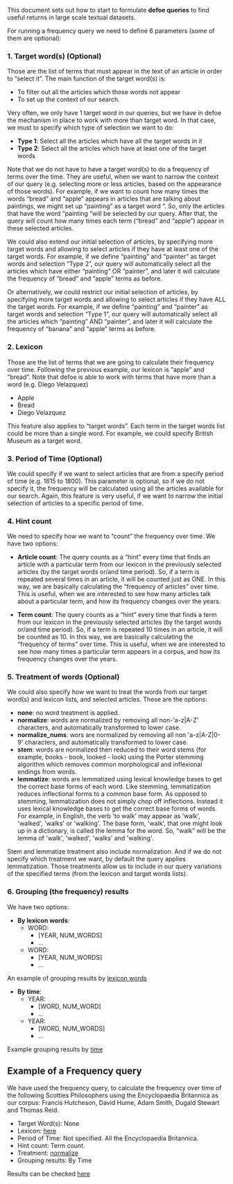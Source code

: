 
This document sets out how to start to formulate **defoe queries** to find useful returns in large scale textual datasets. 

For running a frequency query we need to define 6 parameters (some of them are optional):

###  1.	Target word(s) (Optional)

Those are the list of terms that must appear in the text of an article in order to “select it”.  The main function of the target word(s) is:
 - To filter out all the articles which those words not appear
 - To set up the context of our search. 
 
Very often, we only have 1 target word in our queries, but we have in defoe the mechanism in place to work with more than target word.  In that case, we must to specify which type of selection we want to do:
  - **Type 1**: Select all the articles which have all the target words in it
  - **Type 2**: Select all the articles which have at least one of the target words

Note that we do not have to have a target word(s) to do a frequency of terms over the time. They are useful, when we want to narrow the context of our query (e.g. selecting more or less articles, based on the appearance of those words).  For example, if we want to count how many times the words “bread” and “apple” appears in articles that are talking about paintings, we might set up “painting” as a target word “. So, only the articles that have the word “painting “will be selected by our query. After that, the query will count how many times each term (“bread” and “apple”) appear in these selected articles.  

We could also extend our initial selection of articles, by specifying more target words and allowing to select articles if they have at least one of the target words. For example, if we define “painting” and “painter” as target words and selection “Type 2”, our query will automatically select all the articles which have either “painting” OR “painter”, and later it will calculate the frequency of “bread” and “apple” terms as before.  

Or alternatively, we could restrict our initial selection of articles, by specifying more target words and allowing to select articles if they have ALL the target words. For example, if we define “painting” and “painter” as target words and selection “Type 1”, our query will automatically select all the articles which “painting” AND “painter”, and later it will calculate the frequency of “banana” and “apple” terms as before. 

###  2. Lexicon

Those are the list of terms that we are going to calculate their frequency over time.  Following the previous example, our lexicon is “apple” and “bread”.  Note that defoe is able to work with terms that have more than a word (e.g. Diego Velazquez) 
  - Apple
  - Bread
  - Diego Velazquez

This feature also applies to “target words”. Each term in the target words list could be more than a single word. For example, we could specify British Museum as a target word. 

###  3. Period of Time (Optional)

We could specify if we want to select articles that are from a specify period of time (e.g. 1615 to 1800). This parameter is optional, so if we do not specify it, the frequency will be calculated using all the articles available for our search. Again, this feature is very useful, if we want to narrow the initial selection of articles to a specific period of time. 

### 4. Hint count

We need to specify how we want to “count” the frequency over time. We have two options:

 - **Article count**: The query counts as a “hint” every time that finds an article with a particular term from our lexicon in the previously selected articles (by the target words or/and time period).  So, if a term is repeated several times in an article, it will be counted just as ONE. In this way, we are basically calculating the “frequency of articles” over time.  This is useful, when we are interested to see how many articles talk about a particular term, and how its frequency changes over the years. 

 - **Term count**: The query counts as a “hint” every time that finds a term from our lexicon in the previously selected articles (by the target words or/and time period).  So, if a term is repeated 10 times in an article, it will be counted as 10. In this way, we are basically calculating the “frequency of terms” over time. This is useful, when we are interested to see how many times a particular term appears in a corpus, and how its frequency changes over the years. 

###  5. Treatment of words (Optional)

We could also specify how we want to treat the words from our target word(s) and lexicon lists, and selected articles. These are the options: 

- **none**: no word treatment is applied. 
- **normalize**: words are normalized by removing all non-'a-z|A-Z' characters, and automatically transformed to lower case.
- **normalize_nums**: wors are normalized by removing all non 'a-z|A-Z|0-9' characters, and automatically transformed to lower case.
- **stem**: words are normalized then reduced to their word stems (for example, books - book, looked - look) using the Porter stemming algorithm which removes common morphological and inflexional endings from words. 
- **lemmatize**: words are lemmatized using lexical knowledge bases to get the correct base forms of each word. Like stemming, lemmatization reduces inflectional forms to a common base form. As opposed to stemming, lemmatization does not simply chop off inflections. Instead it uses lexical knowledge bases to get the correct base forms of words.   For example, in English, the verb 'to walk' may appear as 'walk', 'walked', 'walks' or 'walking'. The base form, 'walk', that one might look up in a dictionary, is called the lemma for the word. So, “walk” will be the lemma of  'walk', 'walked', 'walks' and 'walking'. 

Stem and lemmatize treatment also include normalization. And if we do not specify which treatment we want, by default the query applies lemmatization. 
Those treatments allow us to include in our query variations of the specified terms (from the lexicon and target words lists). 

###  6. Grouping (the frequency) results

We have two options:

- **By lexicon words**:
	- WORD:
		- [YEAR, NUM_WORDS]
		- ...
	- WORD:
		- [YEAR, NUM_WORDS]
		- ...

An example of grouping results by [lexicon words](https://github.com/defoe-code/defoe_visualization/tree/master/Diseases/results/tuberculosis.yml)

- **By time**: 
	- YEAR:
		- [WORD, NUM_WORD]
		- ...
	- YEAR:
		- [WORD, NUM_WORDS]
		- ...

Example grouping results by [time](https://github.com/defoe-code/defoe_visualization/tree/master/Female_Emigration/TDA/results_TDA/results_tda_society_1850_1914)

## Example of a Frequency query

We have used the frequency query, to calculate the frequency over time of the following Scotties Philosophers using the Encyclopaedia Britannica as our corpus: Francis Hutcheson, David Hume, Adam Smith, Dugald Stewart and Thomas Reid. 
- Target Word(s): None
- Lexicon:  [here](https://github.com/defoe-code/defoe/tree/master/queries/sc_philosophers.txt)
- Period of Time: Not specified. All the Encyclopaedia Britannica. 
- Hint count:  Term count. 
- Treatment: [normalize](https://github.com/defoe-code/defoe/tree/master/queries/sc_philosophers.yml ) 
- Grouping results: By Time

Results can be checked [here](https://github.com/defoe-code/defoe_visualization/tree/master/NLS/results_NLS/results_ks_philosophers_norm)


